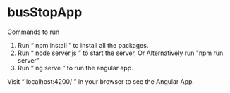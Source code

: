 # busStopApp

Commands to run

1) Run “ npm install ” to install all the packages.
2) Run “ node server.js ” to start the server, Or Alternatively run "npm run server"
3) Run “ ng serve ” to run the angular app.


Visit “ localhost:4200/ ” in your browser to see the Angular App.
